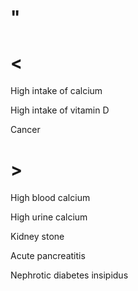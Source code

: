 # "

# <

High intake of calcium

High intake of vitamin D

Cancer

# >

High blood calcium

High urine calcium

Kidney stone

Acute pancreatitis

Nephrotic diabetes insipidus
